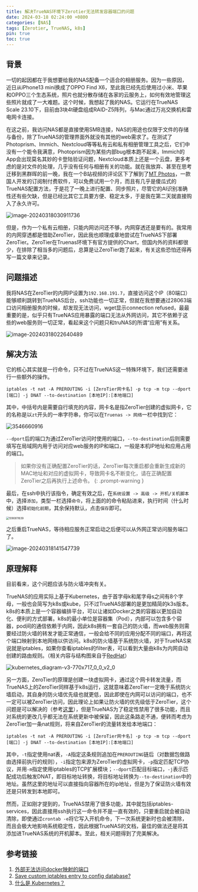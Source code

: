 ```yaml
---
title: 解决TrueNAS环境下Zerotier无法转发容器端口的问题
date: 2024-03-18 02:24:00 +0800
categories: [NAS]
tags: [Zerotier, TrueNAS, k8s]
pin: true
toc: true
---
```


## 背景

一切的起因都在于我想要给我的NAS配备一个适合的相册服务。因为一些原因，近日从iPhone13 mini换成了OPPO Find X6，至此我已经先后使用过小米、苹果和OPPO三个生态系统，照片也就分散存储在各家的云服务上，如何有效地管理这些照片就成了一大难题。这个时候，我想起了我的NAS。它运行在TrueNAS Scale 23.10下，目前由3块4t硬盘组成RAID-Z5阵列，与Mac通过万兆交换机和雷电网卡连接。

在这之前，我访问NAS都是直接使用SMB连接，NAS的用途也仅限于文件的存储与备份，除了TrueNAS的管理界面外就没有其他的web需求了。在测试了Photoprism、Immich、Nextcloud等等私有云和私有相册管理工具之后，它们中没有一个能令我满意，Photoprism因为某些内部bug根本跑不起来，Immich的App会出现莫名其妙的卡登陆验证问题，Nextcloud本质上还是一个云盘，更多考虑的是对文件的处理，几乎没有任何与相册有关的功能。就在我放弃、甚至在思考迁移到黑群晖的前一晚，我在一个B站视频的评论区下了解到了[MT Photos](https://mtmt.tech)，一款国人开发的订阅制付费软件，可以免费试用一个月，而且有几乎是傻瓜式的TrueNAS配置方法，于是花了一晚上进行配置、同步照片，尽管它的AI识别准确性还有些欠缺，但是已经比其它工具要方便、稳定太多，于是我在第二天就直接购入了永久许可。

![image-20240318030911736](/posts/2024-03-18/image-20240318030911736.png)

但是，作为一个私有云相册，只能内网访问还不够，内网穿透还是要有的。我常用的内网穿透都是借助ZeroTier，因此我也顺理成章地尝试在TrueNAS下部署ZeroTier。ZeroTier在Truenas环境下有官方提供的Chart，但国内外的资料都很少，在排除了相当多的问题后，总算是让ZeroTier跑了起来，有关这些恐怕还得再写一篇文章来记录。

## 问题描述

我将NAS在ZeroTier的内网IP设置为`192.168.191.7`，直接访问这个IP（80端口）能够顺利跳转到TrueNAS后台，ssh功能也一切正常，但就在我想要通过28063端口访问相册服务的时候，却发现无法访问，wget显示connection refused，最最重要的是，似乎只有TrueNAS应用暴露的端口无法从外网访问，其它不依赖于这些的web服务则一切正常，看起来这个问题只和truNAS的所谓“应用”有关系。

![image-20240318022640489](/posts/2024-03-18/image-20240318022640489.png)

## 解决方法

它的核心其实就是一行命令，只不过在TrueNAS这一特殊环境下，我们还需要进行一些额外的操作。

```
iptables -t nat -A PREROUTING -i [ZeroTier网卡名] -p tcp -m tcp --dport [端口] -j DNAT --to-destination [本地IP]:[本地端口]
```

其中，中括号内是需要自行填充的内容，网卡名是指ZeroTier创建的虚拟网卡，它的名称是以`zt`开头的一串字符串，你可以在`Truenas -> 网络`一栏中找到它：

![3546660916](/posts/2024-03-18/3546660916.png)

`--dport`后的端口为通过ZeroTier访问时使用的端口，`--to-destination`后则需要填写在局域网内用于访问对应web服务的IP和端口，一般是本机IP地址和应用占用的端口。

> 如果你没有正确配置ZeroTier的话，ZeroTier每次重启都会重新生成新的MAC地址和对应的虚拟网卡，导致网卡名不断变化，请在正确配置ZeroTier之后再执行上述命令。
{: .prompt-warning }

最后，在ssh中执行该指令，确定有效之后，在`系统设置 -> 高级 -> 开机/关机脚本`中，选择`添加`，类型一栏选择`命令`，将上面的的命令粘贴进来，执行时间（什么时候）选择`初始化前期`，其余保持默认，点击`保存`即可。

<img src="/posts/2024-03-18/1090611639.png" alt="1090611639" style="zoom:50%;" />

之后重启TrueNAS，等待相应服务正常启动之后便可以从外网正常访问服务端口了。

![image-20240318141547739](/posts/2024-03-18/image-20240318141547739.png)

## 原理解释

目前看来，这个问题应该与防火墙冲突有关。

TrueNAS的应用实际上基于Kubernetes，由于首字母k和尾字母s之间有8个字母，一般也会简写为k8s或kube，只不过TrueNAS部署的是更加精简的k3s版本。k8s的本质上是一个容器编排平台，可以让诸如Docker之类的容器以更加自动化、便利的方式部署。k8s的最小单位是容器集（Pod），内部可以包含多个容器，pod间的通信依赖于内网，因此k8s拥有一套自己的防火墙，而web服务则需要经过防火墙的转发才能正常通信，一般会给不同的应用分配不同的端口，再将这个端口映射到本地网络以供访问。k8s的防火墙基于系统防火墙，对于TrueNAS来说就是iptables，如果你查看iptables的filter表，可以看到大量由k8s为内网自动创建的路由规则。（相关内容与结构图来自于[RedHat](https://www.redhat.com/zh/topics/containers/what-is-kubernetes)）

![kubernetes_diagram-v3-770x717_0_0_v2_0](/posts/2024-03-18/kubernetes_diagram-v3-770x717_0_0_v2_0.svg)

另一方面，ZeroTier的原理是创建一块虚拟网卡，通过这个网卡转发流量，而TrueNAS上的ZeroTier同样基于k8s运行，这就意味着ZeroTier一定晚于系统防火墙启动，其自身的防火墙优先级也就更低，因此即使在内网可以访问的端口，也不一定可以被ZeroTier访问，因此理论上如果让防火墙的优先级低于ZeroTier，这个问题是可以解决的（参考[这里](https://www.bilibili.com/read/cv31416305)），但是TrueNAS为了稳定性禁用了很多功能，而且对系统的更改几乎都无法在系统更新中被保留，因此这条路走不通，便转而考虑为ZeroTier加一条nat规则，将来自ZeroTier的流量转发给本地端口：

```
iptables -t nat -A PREROUTING -i [ZeroTier网卡名] -p tcp -m tcp --dport [端口] -j DNAT --to-destination [本地IP]:[本地端口]
```

其中，`-t`指定使用nat表，`-A`指定这条规则追加在`PREROUTING`链后（对数据包做路由选择前执行的规则），`-i`指定包来源为ZeroTier的虚拟网卡，`-p`指定匹配TCP协议，并用`-m`指定使用iptables的TCP扩展模块；`--dport`匹配目标端口，`-j`表示匹配成功后触发DNAT，即目标地址转换，将目标地址转换为`--to-destination`中的地址。虽然这里的地址可以直接指向容器所在的ip地址，但是为了保证防火墙有效还是只转发到本地即可。

然而，正如刚才提到的，TrueNAS禁用了很多功能，其中就包括iptables-services，因此直接用ssh执行这一命令并不是一直有效的，只要重启就会被自动清除，即使通过`crontab -e`将它写入开机命令，下一次系统更新时也会被清除，而且会极大地影响系统稳定性，因此根据TrueNAS的文档，最佳的做法还是将其添加进TrueNAS系统的开机脚本。至此，相关问题得到了完美解决。

## 参考链接

1. [外部无法访问docker映射的端口](https://www.jianshu.com/p/9fdc78a774ac)
2. [Save custom iptables entry to config database?](https://www.truenas.com/community/threads/save-custom-iptables-entry-to-config-database.103874/)
3. [什么是 Kubernetes？](https://www.redhat.com/zh/topics/containers/what-is-kubernetes)
